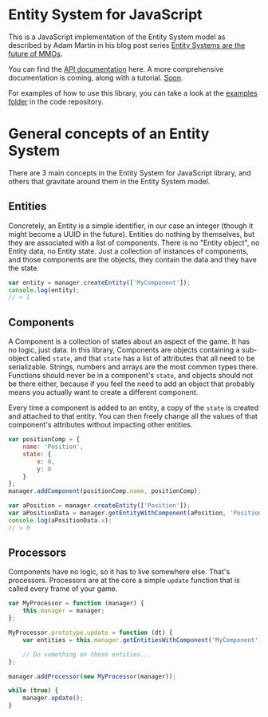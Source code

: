 # Entity System for JavaScript

This is a JavaScript implementation of the Entity System model as described by Adam Martin in his blog post series [Entity Systems are the future of MMOs](http://t-machine.org/index.php/2009/10/26/entity-systems-are-the-future-of-mmos-part-5/).

You can find the [API documentation](api/) here. A more comprehensive documentation is coming, along with a tutorial. [Soon](http://i2.kym-cdn.com/photos/images/facebook/000/117/021/enhanced-buzz-28895-1301694293-0.jpg).

For examples of how to use this library, you can take a look at the [examples folder](https://github.com/AdrianGaudebert/entity-system-js/tree/master/examples) in the code repository.

# General concepts of an Entity System

There are 3 main concepts in the Entity System for JavaScript library, and others that gravitate around them in the Entity System model.

## Entities

Concretely, an Entity is a simple identifier, in our case an integer (though it might become a UUID in the future). Entities do nothing by themselves, but they are associated with a list of components. There is no "Entity object", no Entity data, no Entity state. Just a collection of instances of components, and those components are the objects, they contain the data and they have the state.

```javascript
var entity = manager.createEntity(['MyComponent']);
console.log(entity);
// > 1
```

## Components

A Component is a collection of states about an aspect of the game. It has no logic, just data. In this library, Components are objects containing a sub-object called ``state``, and that ``state`` has a list of attributes that all need to be serializable. Strings, numbers and arrays are the most common types there. Functions should never be in a component's ``state``, and objects should not be there either, because if you feel the need to add an object that probably means you actually want to create a different component.

Every time a component is added to an entity, a copy of the ``state`` is created and attached to that entity. You can then freely change all the values of that component's attributes without impacting other entities.

```javascript
var positionComp = {
    name: 'Position',
    state: {
        x: 0,
        y: 0
    }
};
manager.addComponent(positionComp.name, positionComp);

var aPosition = manager.createEntity(['Position']);
var aPositionData = manager.getEntityWithComponent(aPosition, 'Position');
console.log(aPositionData.x);
// > 0
```

## Processors

Components have no logic, so it has to live somewhere else. That's processors. Processors are at the core a simple ``update`` function that is called every frame of your game.

```javascript
var MyProcessor = function (manager) {
    this.manager = manager;
};

MyProcessor.prototype.update = function (dt) {
    var entities = this.manager.getEntitiesWithComponent('MyComponent');

    // Do something on those entities...
};

manager.addProcessor(new MyProcessor(manager));

while (true) {
    manager.update();
}
```
